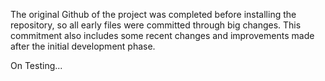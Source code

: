 The original Github of the project was completed before installing the repository, so all early files were committed through big changes. This commitment also includes some recent changes and improvements made after the initial development phase.

On Testing...
